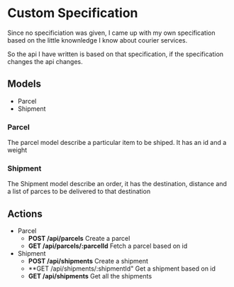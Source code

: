 # Custom Specification

Since no specificiation was given, I came up with my own specification based on the little knownledge I know about courier services.

So the api I have written is based on that specification, if the specification changes the api changes.

## Models
* Parcel
* Shipment

### Parcel
The parcel model describe a particular item to be shiped. It has an id and a weight

### Shipment
The Shipment model describe an order, it has the destination, distance and a list of parces to be delivered to that destination

## Actions
* Parcel
  * **POST /api/parcels** Create a parcel
  * **GET /api/parcels/:parcelId** Fetch a parcel based on id
* Shipment
  * **POST /api/shipments** Create a shipment
  * **GET /api/shipments/:shipmentId" Get a shipment based on id
  * **GET /api/shipments** Get all the shipments
